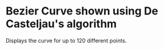 # Bezier Curve shown using De Casteljau's algorithm
Displays the curve for up to 120 different points.

